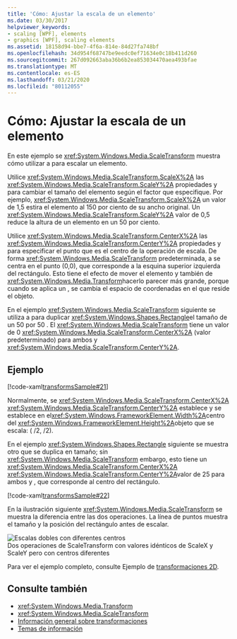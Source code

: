 ```yaml
---
title: 'Cómo: Ajustar la escala de un elemento'
ms.date: 03/30/2017
helpviewer_keywords:
- scaling [WPF], elements
- graphics [WPF], scaling elements
ms.assetid: 18158d94-bbe7-4f6a-814e-84d27fa748bf
ms.openlocfilehash: 34d954f68747be9eedc0ef71634e0c18b411d260
ms.sourcegitcommit: 267d092663aba36b6b2ea853034470aea493bfae
ms.translationtype: MT
ms.contentlocale: es-ES
ms.lasthandoff: 03/21/2020
ms.locfileid: "80112055"
---
```

# <a name="how-to-scale-an-element"></a>Cómo: Ajustar la escala de un elemento
En este ejemplo se <xref:System.Windows.Media.ScaleTransform> muestra cómo utilizar a para escalar un elemento.  
  
 Utilice <xref:System.Windows.Media.ScaleTransform.ScaleX%2A> las <xref:System.Windows.Media.ScaleTransform.ScaleY%2A> propiedades y para cambiar el tamaño del elemento según el factor que especifique. Por ejemplo, <xref:System.Windows.Media.ScaleTransform.ScaleX%2A> un valor de 1,5 estira el elemento al 150 por ciento de su ancho original. Un <xref:System.Windows.Media.ScaleTransform.ScaleY%2A> valor de 0,5 reduce la altura de un elemento en un 50 por ciento.  
  
 Utilice <xref:System.Windows.Media.ScaleTransform.CenterX%2A> las <xref:System.Windows.Media.ScaleTransform.CenterY%2A> propiedades y para especificar el punto que es el centro de la operación de escala. De forma <xref:System.Windows.Media.ScaleTransform> predeterminada, a se centra en el punto (0,0), que corresponde a la esquina superior izquierda del rectángulo. Esto tiene el efecto de mover el elemento y también de <xref:System.Windows.Media.Transform>hacerlo parecer más grande, porque cuando se aplica un , se cambia el espacio de coordenadas en el que reside el objeto.  
  
 En el ejemplo <xref:System.Windows.Media.ScaleTransform> siguiente se utiliza a para duplicar <xref:System.Windows.Shapes.Rectangle>el tamaño de un 50 por 50 . El <xref:System.Windows.Media.ScaleTransform> tiene un valor de 0 <xref:System.Windows.Media.ScaleTransform.CenterX%2A> (valor predeterminado) para ambos y <xref:System.Windows.Media.ScaleTransform.CenterY%2A>.  
  
## <a name="example"></a>Ejemplo  
 [!code-xaml[transformsSample#21](~/samples/snippets/csharp/VS_Snippets_Wpf/transformsSample/CS/ScaleTransformExample.xaml#21)]  
  
 Normalmente, se <xref:System.Windows.Media.ScaleTransform.CenterX%2A> <xref:System.Windows.Media.ScaleTransform.CenterY%2A> establece y se establece en el<xref:System.Windows.FrameworkElement.Width%2A>centro del <xref:System.Windows.FrameworkElement.Height%2A>objeto que se escala: ( /2, /2).  
  
 En el ejemplo <xref:System.Windows.Shapes.Rectangle> siguiente se muestra otro que se duplica en tamaño; sin <xref:System.Windows.Media.ScaleTransform> embargo, esto tiene un <xref:System.Windows.Media.ScaleTransform.CenterX%2A> <xref:System.Windows.Media.ScaleTransform.CenterY%2A>valor de 25 para ambos y , que corresponde al centro del rectángulo.  
  
 [!code-xaml[transformsSample#22](~/samples/snippets/csharp/VS_Snippets_Wpf/transformsSample/CS/ScaleTransformExample.xaml#22)]  
  
 En la ilustración siguiente <xref:System.Windows.Media.ScaleTransform> se muestra la diferencia entre las dos operaciones. La línea de puntos muestra el tamaño y la posición del rectángulo antes de escalar.  
  
 ![Escalas dobles con diferentes centros](./media/wcpsdk-graphicsmm-scalecenter.gif "wcpsdk_graphicsmm_scalecenter")  
Dos operaciones de ScaleTransform con valores idénticos de ScaleX y ScaleY pero con centros diferentes  
  
 Para ver el ejemplo completo, consulte Ejemplo de [transformaciones 2D](https://github.com/Microsoft/WPF-Samples/tree/master/Graphics/2DTransforms).  
  
## <a name="see-also"></a>Consulte también

- <xref:System.Windows.Media.Transform>
- <xref:System.Windows.Media.ScaleTransform>
- [Información general sobre transformaciones](transforms-overview.md)
- [Temas de información](transformations-how-to-topics.md)
